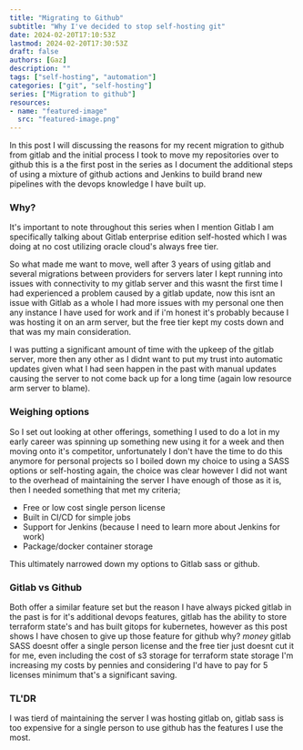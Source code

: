```yaml
---
title: "Migrating to Github"
subtitle: "Why I've decided to stop self-hosting git"
date: 2024-02-20T17:10:53Z
lastmod: 2024-02-20T17:30:53Z
draft: false
authors: [Gaz]
description: ""
tags: ["self-hosting", "automation"]
categories: ["git", "self-hosting"]
series: ["Migration to github"]
resources:
- name: "featured-image"
  src: "featured-image.png"
---
```


In this post I will discussing the reasons for my recent migration to github from gitlab and the initial process I took to move my repositories over to github this is a the first post in the series as I document the additional steps of using a mixture of github actions and Jenkins to build brand new pipelines with the devops knowledge I have built up.

### Why?
It's important to note throughout this series when I mention Gitlab I am specifically talking about Gitlab enterprise edition self-hosted which I was doing at no cost utilizing oracle cloud's always free tier.

So what made me want to move, well after 3 years of using gitlab and several migrations between providers for servers later I kept running into issues with connectivity to my gitlab server and this wasnt the first time I had experienced a problem caused by a gitlab update, now this isnt an issue with Gitlab as a whole I had more issues with my personal one then any instance I have used for work and if i'm honest it's probably because I was hosting it on an arm server, but the free tier kept my costs down and that was my main consideration.

I was putting a significant amount of time with the upkeep of the gitlab server, more then any other as I didnt want to put my trust into automatic updates given what I had seen happen in the past with manual updates causing the server to not come back up for a long time (again low resource arm server to blame).

### Weighing options
So I set out looking at other offerings, something I used to do a lot in my early career was spinning up something new using it for a week and then moving onto it's competitor, unfortunately I don't have the time to do this anymore for personal projects so I boiled down my choice to using a SASS options or self-hosting again, the choice was clear however I did not want to the overhead of maintaining the server I have enough of those as it is, then I needed something that met my criteria;

- Free or low cost single person license
- Built in CI/CD for simple jobs
- Support for Jenkins (because I need to learn more about Jenkins for work)
- Package/docker container storage

This ultimately narrowed down my options to Gitlab sass or github.

### Gitlab vs Github

Both offer a similar feature set but the reason I have always picked gitlab in the past is for it's additional devops features, gitlab has the ability to store terraform state's and has built gitops for kubernetes, however as this post shows I have chosen to give up those feature for github why? *money* gitlab SASS doesnt offer a single person license and the free tier just doesnt cut it for me, even including the cost of s3 storage for terraform state storage I'm increasing my costs by pennies and considering I'd have to pay for 5 licenses minimum that's a significant saving.

### TL'DR

I was tierd of maintaining the server I was hosting gitlab on, gitlab sass is too expensive for a single person to use github has the features I use the most.

